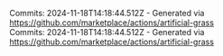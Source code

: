 Commits: 2024-11-18T14:18:44.512Z - Generated via https://github.com/marketplace/actions/artificial-grass
<br>
Commits: 2024-11-18T14:18:44.512Z - Generated via https://github.com/marketplace/actions/artificial-grass
<br>
